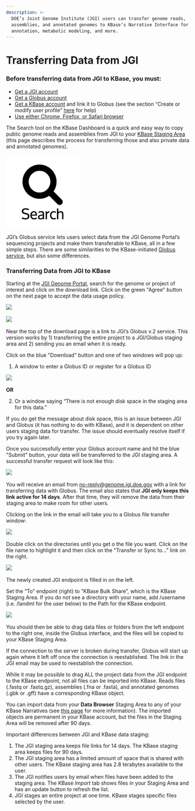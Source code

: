 ```yaml
---
description: >-
  DOE’s Joint Genome Institute (JGI) users can transfer genome reads,
  assemblies, and annotated genomes to KBase’s Narrative Interface for assembly,
  annotation, metabolic modeling, and more.
---
```


# Transferring Data from JGI

### **Before transferring data from JGI to KBase, you must:**

* [Get a JGI account](http://contacts.jgi-psf.org/registration/new)
* [Get a Globus account](https://www.globusid.org/create)
* [Get a KBase account](http://kbase.us/sign-up-for-a-kbase-account/) and link it to Globus \(see the section “Create or modify user profile” [here](../getting-started/narrative/share.md) for help\)
* [Use either Chrome, Firefox, or Safari browser](../getting-started/browsers.md)

The Search tool on the KBase Dashboard is a quick and easy way to copy public genome reads and assemblies from JGI to your [KBase Staging Area](../getting-started/narrative/add-data.md) \(this page describes the process for transferring those and also private data and annotated genomes\).

![](../.gitbook/assets/search_dashboardmenu%20%281%29.png)

JGI’s Globus service lets users select data from the JGI Genome Portal’s sequencing projects and make them transferable to KBase, all in a few simple steps. There are some similarities to the KBase-initiated [Globus service](globus.md), but also some differences.

### Transferring Data from JGI to KBase

Starting at the [JGI Genome Portal](https://genome.jgi.doe.gov/portal/), search for the genome or project of interest and click on the download link. Click on the green "Agree" button on the next page to accept the data usage policy.

![](http://kbase.us/wp-content/uploads/2015/02/image1.png)

![](http://kbase.us/wp-content/uploads/2019/07/JGI-Globus.png)

Near the top of the download page is a link to JGI’s Globus v.2 service. This version works by 1\) transferring the entire project to a JGI/Globus staging area and 2\) sending you an email when it is ready.

Click on the blue "Download" button and one of two windows will pop up:  
1. A window to enter a Globus ID or register for a Globus ID

![](http://kbase.us/wp-content/uploads/2019/07/globusv2.png)

**OR**

2. Or a window saying “There is not enough disk space in the staging area for this data.”

If you do get the message about disk space, this is an issue between JGI and Globus \(it has nothing to do with KBase\), and it is dependent on other users staging data for transfer. The issue should eventually resolve itself if you try again later.

Once you successfully enter your Globus account name and hit the blue "Submit" button, your data will be transferred to the JGI staging area. A successful transfer request will look like this:

![](http://kbase.us/wp-content/uploads/2019/07/globus3.png)

You will receive an email from no-reply@genome.jgi.doe.gov with a link for transferring data with Globus. The email also states that **JGI only keeps this link active for 14 days**. After that time, they will remove the data from their staging area to make room for other users.

Clicking on the link in the email will take you to a Globus file transfer window:

![](http://kbase.us/wp-content/uploads/2019/07/globus4.png)

Double click on the directories until you get o the file you want. Click on the file name to highlight it and then click on the "Transfer or Sync to..." link on the right.

 [![](http://kbase.us/wp-content/uploads/2019/07/globus-5.png)](http://kbase.us/wp-content/uploads/2019/07/globus-5.png) 

The newly created JGI endpoint is filled in on the left.

Set the “To” endpoint \(right\) to “KBase Bulk Share”, which is the KBase Staging Area. If you do not see a directory with your name, add /username \(i.e. /landml for the user below\) to the Path for the KBase endpoint.

![](http://kbase.us/wp-content/uploads/2019/07/globus-6.png)

You should then be able to drag data files or folders from the left endpoint to the right one, inside the Globus interface, and the files will be copied to your KBase Staging Area.

If the connection to the server is broken during transfer, Globus will start up again where it left off once the connection is reestablished. The link in the JGI email may be used to reestablish the connection.

While it may be possible to drag ALL the project data from the JGI endpoint to the KBase endpoint, not all files can be imported into KBase. Reads files \(.fastq or .fastq.gz\), assemblies \(.fna or .fasta\), and annotated genomes \(.gbk or .gff\) have a corresponding KBase object.

You can import data from your **Data Browser** Staging Area to any of your KBase Narratives \(see [this page](../getting-started/narrative/add-data.md) for more information\). The imported objects are permanent in your KBase account, but the files in the Staging Area will be removed after 90 days.

Important differences between JGI and KBase data staging:  
1. The JGI staging area keeps file links for 14 days. The KBase staging area keeps files for 90 days.  
2. The JGI staging area has a limited amount of space that is shared with other users. The KBase staging area has 2.8 terabytes available to the user.  
3. The JGI notifies users by email when files have been added to the staging area. The KBase _Import_ tab shows files in your Staging Area and has an update button to refresh the list.  
4. JGI stages an entire project at one time. KBase stages specific files selected by the user.  


